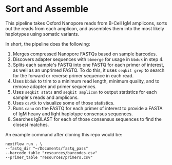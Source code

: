 # Sort and Assemble
This pipeline takes Oxford Nanopore reads from B-Cell IgM amplicons, sorts out the reads from each amplicon, and assembles them into the most likely haplotypes using somatic variants.

In short, the pipeline does the following:
1. Merges compressed Nanopore FASTQs based on sample barcodes.
2. Discovers adapter sequences with `bbmerge` for usage in `bbduk` in step 4.
3. Splits each sample's FASTQ into one FASTQ for each primer of interest, as well as an unprimed FASTQ. To do this, it uses `seqkit grep` to search for the forward or reverse primer sequence in each read.
4. Uses `bbduk` to trim to a minimum read length, minimum quality, and to remove adapter and primer sequences.
5. Uses `seqkit stats` and `seqkit amplicon` to output statistics for each sample's reads and amplicons.
6. Uses `csvtk` to visualize some of those statistics.
7. Runs `canu` on the FASTQ for each primer of interest to provide a FASTA of IgM heavy and light haplotype consensus sequences.
8. Searches IgBLAST for each of those consensus sequences to find the closest matches.

An example command after cloning this repo would be:
```
nextflow run . \
--fastq_dir "~/Documents/fastq_pass"
--barcode_table "resources/barcodes.csv"
--primer_table "resources/primers.csv"
```
